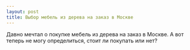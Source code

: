 ```yaml
---
layout: post 
title: Выбор мебель из дерева на заказ в Москве 
--- 
```

Давно мечтал о покупке мебель из дерева на заказ в Москве. А вот теперь не могу определиться, стоит ли покупать или нет?
